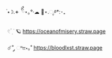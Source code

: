    ๋⭑☽.𖥔 ݁  ིྀ⋆｡°·☁︎
     🪼⋆.ೃ࿔*:･₊ 

  𓏲 ๋࣭  ࣪ 🪐 https://oceanofmisery.straw.page
      
   
☄️˚ ༘ ೀೀ⋆｡˚ https://bloodlxst.straw.page

